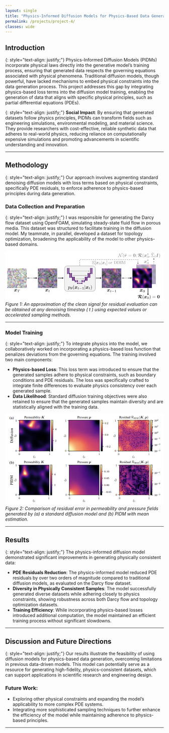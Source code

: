 ```yaml
---
layout: single
title: "Physics-Informed Diffusion Models for Physics-Based Data Generation"
permalink: /projects/project-4/
classes: wide
---
```


## Introduction

{: style="text-align: justify;"}
Physics-Informed Diffusion Models (PIDMs) incorporate physical laws directly into the generative model’s training process, ensuring that generated data respects the governing equations associated with physical phenomena. Traditional diffusion models, though powerful, have lacked mechanisms to embed physical constraints into the data generation process. This project addresses this gap by integrating physics-based loss terms into the diffusion model training, enabling the generation of data that aligns with specific physical principles, such as partial differential equations (PDEs).

{: style="text-align: justify;"}
**Social Impact**: By ensuring that generated datasets follow physics principles, PIDMs can transform fields such as engineering simulations, environmental modeling, and material science. They provide researchers with cost-effective, reliable synthetic data that adheres to real-world physics, reducing reliance on computationally expensive simulations and promoting advancements in scientific understanding and innovation.

---

## Methodology

{: style="text-align: justify;"}
Our approach involves augmenting standard denoising diffusion models with loss terms based on physical constraints, specifically PDE residuals, to enforce adherence to physics-based principles during data generation.

### Data Collection and Preparation

{: style="text-align: justify;"}
I was responsible for generating the Darcy flow dataset using OpenFOAM, simulating steady-state fluid flow in porous media. This dataset was structured to facilitate training in the diffusion model. My teammate, in parallel, developed a dataset for topology optimization, broadening the applicability of the model to other physics-based domains.

![Residual Approximation in PIDM](/images/approximation_residual.png)  
*Figure 1: An approximation of the clean signal for residual evaluation can be obtained at any denoising timestep \( t \) using expected values or accelerated sampling methods.*

---

### Model Training

{: style="text-align: justify;"}
To integrate physics into the model, we collaboratively worked on incorporating a physics-based loss function that penalizes deviations from the governing equations. The training involved two main components:

- **Physics-based Loss**: This loss term was introduced to ensure that the generated samples adhere to physical constraints, such as boundary conditions and PDE residuals. The loss was specifically crafted to integrate finite differences to evaluate physics consistency over each generated sample.
- **Data Likelihood**: Standard diffusion training objectives were also retained to ensure that the generated samples maintain diversity and are statistically aligned with the training data.

![Generated Permeability and Pressure Fields in PIDM](/images/darcy_flow_residual.png)  
*Figure 2: Comparison of residual error in permeability and pressure fields generated by (a) a standard diffusion model and (b) PIDM with mean estimation.*

---

## Results

{: style="text-align: justify;"}
The physics-informed diffusion model demonstrated significant improvements in generating physically consistent data:

- **PDE Residuals Reduction**: The physics-informed model reduced PDE residuals by over two orders of magnitude compared to traditional diffusion models, as evaluated on the Darcy flow dataset.
- **Diversity in Physically Consistent Samples**: The model successfully generated diverse datasets while adhering closely to physics constraints, showing robustness across both Darcy flow and topology optimization datasets.
- **Training Efficiency**: While incorporating physics-based losses introduced additional computation, the model maintained an efficient training process without significant slowdowns.

---

## Discussion and Future Directions

{: style="text-align: justify;"}
Our results illustrate the feasibility of using diffusion models for physics-based data generation, overcoming limitations in previous data-driven models. This model can potentially serve as a resource for generating high-fidelity, physics-consistent datasets, which can support applications in scientific research and engineering design.

### Future Work:

- Exploring other physical constraints and expanding the model’s applicability to more complex PDE systems.
- Integrating more sophisticated sampling techniques to further enhance the efficiency of the model while maintaining adherence to physics-based principles.

---
